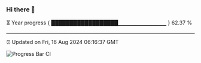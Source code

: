 ### Hi there 👋

⏳ Year progress { ██████████████████▁▁▁▁▁▁▁▁▁▁▁▁ } 62.37 %

---

⏰ Updated on Fri, 16 Aug 2024 06:16:37 GMT

![Progress Bar CI](https://github.com/liununu/liununu/workflows/Progress%20Bar%20CI/badge.svg)
